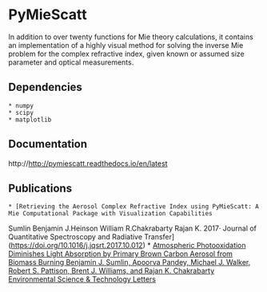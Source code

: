 # PyMieScatt

In addition to over twenty functions for Mie theory calculations, it contains an implementation of a highly visual method for solving the inverse Mie problem for the complex refractive index, given known or assumed size parameter and optical measurements.

## Dependencies

	* numpy
	* scipy
	* matplotlib

## Documentation

http://http://pymiescatt.readthedocs.io/en/latest

## Publications

	* [Retrieving the Aerosol Complex Refractive Index using PyMieScatt: A Mie Computational Package with Visualization Capabilities
Sumlin Benjamin J.Heinson William R.Chakrabarty Rajan K.
2017· Journal of Quantitative Spectroscopy and Radiative Transfer](https://doi.org/10.1016/j.jqsrt.2017.10.012)
	* [Atmospheric Photooxidation Diminishes Light Absorption by Primary Brown Carbon Aerosol from Biomass Burning
Benjamin J. Sumlin, Apoorva Pandey, Michael J. Walker, Robert S. Pattison, Brent J. Williams, and Rajan K. Chakrabarty
Environmental Science & Technology Letters](https://doi.org/10.1021/acs.estlett.7b00393)
